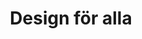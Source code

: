 ---
title: Design för alla
tags: ["design"]
layout: part.njk
eleventyNavigation:
    key: design
    parent: tillgänglighet
    order: 1
---